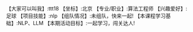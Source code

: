 【大家可以叫我】:ttt18
【坐标】:北京
【专业/职业】:算法工程师
【兴趣爱好】:足球
【项目技能】:nlp
【组队情况】:未组队，快来一起!
【本课程学习基础】:NLP、LLM
【本期活动目标】:一起学习，闯关达人!
